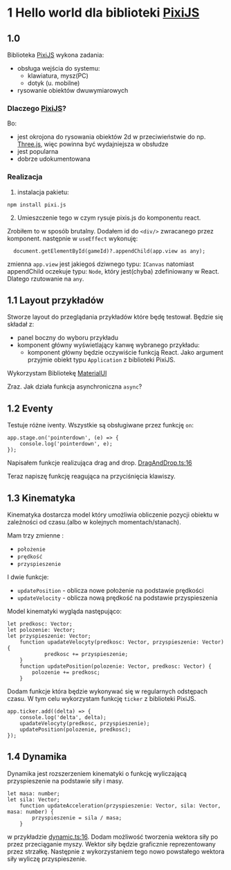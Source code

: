 # 1 Hello world dla biblioteki [PixiJS](https://pixijs.com/)


## 1.0 

Biblioteka [PixiJS](https://pixijs.com/) wykona zadania:
+ obsługa wejścia do systemu:
    + klawiatura, mysz(PC)
    + dotyk (u. mobilne)
+ rysowanie obiektów dwuwymiarowych

### Dlaczego [PixiJS](https://pixijs.com/)? 

Bo:

+ jest okrojona do rysowania obiektów 2d w przeciwieństwie do np. [Three.js](https://threejs.org/), więc powinna być wydajniejsza w obsłudze
+ jest popularna 
+ dobrze udokumentowana

### Realizacja

1) instalacja pakietu:
``` 
npm install pixi.js
```
2) Umieszczenie tego w czym rysuje pixis.js do komponentu react. 

Zrobiłem to w sposób brutalny. Dodałem id do `<div/>` zwracanego przez komponent. następnie w `useEffect` wykonuję:
```TS
  document.getElementById(gameId)?.appendChild(app.view as any);
  ```
zmienna `app.view` jest jakiegoś dziwnego typu: `ICanvas` natomiast appendChild oczekuje typu: `Node`,  który jest(chyba) zdefiniowany w React. Dlatego rzutowanie na `any`.

## 1.1 Layout przykładów

Stworze layout do przeglądania przykładów które będę testował. Będzie się składał z:
+ panel boczny do wyboru przykładu
+ komponent główny wyświetlający kanwę wybranego przykładu:
    + komponent główny będzie oczywiście funkcją React. Jako argument przyjmie obiekt typu `Application` z biblioteki PixiJS.

Wykorzystam Bibliotekę [MaterialUI](https://mui.com/)

Zraz. Jak działa funkcja asynchroniczna `async`?

## 1.2 Eventy

 Testuje różne iventy. Wszystkie są obsługiwane przez funkcję `on`: <!--(kod poniżej wygenerował Copilot) -->
```TS
app.stage.on('pointerdown', (e) => {
    console.log('pointerdown', e);
});
``` 
Napisałem funkcje realizująca drag and drop.
[DragAndDrop.ts:16](../apps/dragAndDrop.ts#L16)

Teraz napiszę funkcję reagująca na przyciśnięcia klawiszy.

## 1.3 Kinematyka

Kinematyka dostarcza model który umożliwia obliczenie pozycji obiektu w zależności od czasu.(albo w kolejnych momentach/stanach). 

Mam trzy zmienne :
 + `położenie`
 + `prędkość`
 + `przyspieszenie`

 I dwie funkcje:
 + `updatePosition` - oblicza nowe położenie na podstawie prędkości
 + `updateVelocity` - oblicza nową prędkość na podstawie przyspieszenia

 Model kinematyki wygląda następująco:
```TS
let predkosc: Vector;
let polozenie: Vector;
let przyspieszenie: Vector;
    function upadateVelocyty(predkosc: Vector, przyspieszenie: Vector) {
            predkosc += przyspieszenie;
    }
    function updatePosition(polozenie: Vector, predkosc: Vector) {
        polozenie += predkosc;
    }
```




Dodam funkcje która będzie wykonywać się w regularnych odstępach czasu. W tym celu wykorzystam funkcję `ticker` z biblioteki PixiJS. <!--(kod poniżej wygenerował Copilot) -->
```TS   
app.ticker.add((delta) => {
    console.log('delta', delta);
    upadateVelocyty(predkosc, przyspieszenie);
    updatePosition(polozenie, predkosc);
});
```
## 1.4 Dynamika

Dynamika jest rozszerzeniem kinematyki o funkcję wyliczającą przyspieszenie na podstawie siły i masy.

```TS
let masa: number;
let sila: Vector;
    function updateAcceleration(przyspieszenie: Vector, sila: Vector, masa: number) {
        przyspieszenie = sila / masa;
    }
```

w przykładzie [dynamic.ts:16](../apps/dynamic.ts#L16). Dodam możliwość tworzenia wektora siły po przez przeciąganie myszy. Wektor siły będzie graficznie reprezentowany przez strzałkę. Następnie z wykorzystaniem tego nowo powstałego wektora siły wyliczę przyspieszenie.






